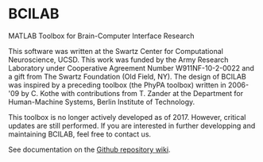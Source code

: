 BCILAB
======

MATLAB Toolbox for Brain-Computer Interface Research

This software was written at the Swartz Center for Computational Neuroscience, UCSD. This work was funded by the Army Research Laboratory under Cooperative Agreement Number W911NF-10-2-0022 and a gift from The Swartz Foundation (Old Field, NY).
The design of BCILAB was inspired by a preceding toolbox (the PhyPA toolbox) written in 2006-'09 by C. Kothe with contributions from T. Zander at the Department for Human-Machine Systems, Berlin Institute of Technology.

This toolbox is no longer actively developed as of 2017. However, critical updates are still performed. If you are interested in further developping and maintaining BCILAB, feel free to contact us. 

See documentation on the [Github repository wiki](https://github.com/sccn/BCILAB/wiki).
